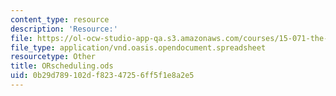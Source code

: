 ```yaml
---
content_type: resource
description: 'Resource:'
file: https://ol-ocw-studio-app-qa.s3.amazonaws.com/courses/15-071-the-analytics-edge-spring-2017/0b29d789102df82347256ff5f1e8a2e5_ORscheduling.ods
file_type: application/vnd.oasis.opendocument.spreadsheet
resourcetype: Other
title: ORscheduling.ods
uid: 0b29d789-102d-f823-4725-6ff5f1e8a2e5
---
```

